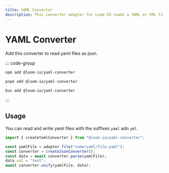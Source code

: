 ```yaml
---
title: YAML Converter
description: This converter adapter for Loom-IO reads a YAML or YML file and transforms it into JSON, or it can write your JSON data into a YAML or YML file.
---
```


# YAML Converter

Add this converter to read yaml files as json.

::: code-group

```sh [npm]
npm add @loom-io/yaml-converter
```

```sh [pnpm]
pnpm add @loom-io/yaml-converter
```

```sh [bun]
bun add @loom-io/yaml-converter
```

:::

## Usage

You can read and write yaml files with the suffixes `yaml` adn `yml`.

```ts
import { createYamlConverter } from "@loom-io/yaml-converter";

const yamlFile = adapter.file("some/yaml/file.yaml");
const converter = createJsonConverter();
const data = await converter.parse(yamlFile);
data.val = "test";
await converter.unify(yamlFile, data);
```